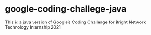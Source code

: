 # google-coding-challege-java
This is a java version of Google’s Coding Challenge for Bright Network Technology Internship 2021
